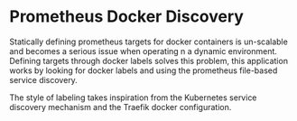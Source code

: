 
# Prometheus Docker Discovery

Statically defining prometheus targets for docker containers is un-scalable and becomes a serious issue when operating n a dynamic environment. Defining targets through docker labels solves this problem, this application works by looking for docker labels and using the prometheus file-based service discovery.

The style of labeling takes inspiration from the Kubernetes service discovery mechanism and the Traefik docker configuration.

